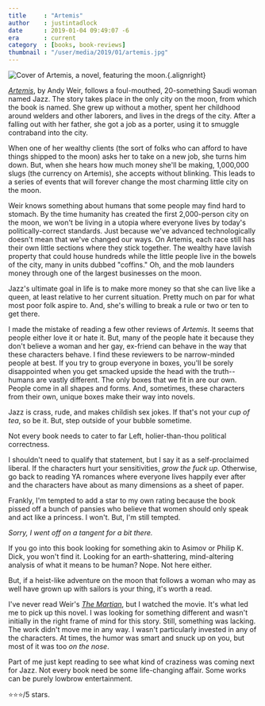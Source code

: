 ```yaml
---
title     : "Artemis"
author    : justintadlock
date      : 2019-01-04 09:49:07 -6
era       : current
category  : [books, book-reviews]
thumbnail : "/user/media/2019/01/artemis.jpg"
---
```


![Cover of Artemis, a novel, featuring the moon.](http://justintadlock.com/user/media/2019/01/artemis.jpg){.alignright}

_[Artemis](https://www.amazon.com/Artemis-Novel-Andy-Weir-ebook/dp/B06Y55SB48/?tag=justtadl-20)_, by Andy Weir, follows a foul-mouthed, 20-something Saudi woman named Jazz.  The story takes place in the only city on the moon, from which the book is named.  She grew up without a mother, spent her childhood around welders and other laborers, and lives in the dregs of the city.  After a falling out with her father, she got a job as a porter, using it to smuggle contraband into the city.

When one of her wealthy clients (the sort of folks who can afford to have things shipped to the moon) asks her to take on a new job, she turns him down.  But, when she hears how much money she'll be making, 1,000,000 slugs (the currency on Artemis), she accepts without blinking.  This leads to a series of events that will forever change the most charming little city on the moon.

Weir knows something about humans that some people may find hard to stomach.  By the time humanity has created the first 2,000-person city on the moon, we won't be living in a utopia where everyone lives by today's politically-correct standards.  Just because we've advanced technologically doesn't mean that we've changed our ways.  On Artemis, each race still has their own little sections where they stick together.  The wealthy have lavish property that could house hundreds while the little people live in the bowels of the city, many in units dubbed "coffins."  Oh, and the mob launders money through one of the largest businesses on the moon.

Jazz's ultimate goal in life is to make more money so that she can live like a queen, at least relative to her current situation.  Pretty much on par for what most poor folk aspire to.  And, she's willing to break a rule or two or ten to get there.

I made the mistake of reading a few other reviews of _Artemis_.  It seems that people either love it or hate it.  But, many of the people hate it because they don't believe a woman and her gay, ex-friend can behave in the way that these characters behave.  I find these reviewers to be narrow-minded people at best.  If you try to group everyone in boxes, you'll be sorely disappointed when you get smacked upside the head with the truth--humans are vastly different.  The only boxes that we fit in are our own.  People come in all shapes and forms.  And, sometimes, these characters from their own, unique boxes make their way into novels.

Jazz is crass, rude, and makes childish sex jokes.  If that's not your _cup of tea_, so be it.  But, step outside of your bubble sometime.  

Not every book needs to cater to far Left, holier-than-thou political correctness.  

I shouldn't need to qualify that statement, but I say it as a self-proclaimed liberal.  If the characters hurt your sensitivities, _grow the fuck up_.  Otherwise, go back to reading YA romances where everyone lives happily ever after and the characters have about as many dimensions as a sheet of paper.

Frankly, I'm tempted to add a star to my own rating because the book pissed off a bunch of pansies who believe that women should only speak and act like a princess.  I won't.  But, I'm still tempted.

_Sorry, I went off on a tangent for a bit there._

If you go into this book looking for something akin to Asimov or Philip K. Dick, you won't find it.  Looking for an earth-shattering, mind-altering analysis of what it means to be human?  Nope.  Not here either.

But, if a heist-like adventure on the moon that follows a woman who may as well have grown up with sailors is your thing, it's worth a read.

I've never read Weir's _[The Martian](https://www.amazon.com/Martian-Classroom-Novel-Andy-Weir-ebook/dp/B072LBZJF1/?tag=justtadl-20)_, but I watched the movie.  It's what led me to pick up this novel.  I was looking for something different and wasn't initially in the right frame of mind for this story.  Still, something was lacking.  The work didn't move me in any way.  I wasn't particularly invested in any of the characters.  At times, the humor was smart and snuck up on you, but most of it was too _on the nose_.

Part of me just kept reading to see what kind of craziness was coming next for Jazz.  Not every book need be some life-changing affair.  Some works can be purely lowbrow entertainment.

⭐⭐⭐/5 stars.
